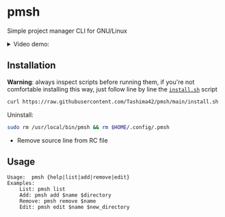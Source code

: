# pmsh
Simple project manager CLI for GNU/Linux

<details>
    <summary>Video demo:</summary>
    <a href="https://asciinema.org/a/lLn3ZdvvrCR6xtHaqscIvll3s" target="_blank"><img src="https://asciinema.org/a/lLn3ZdvvrCR6xtHaqscIvll3s.svg" /></a>
</details>

## Installation
**Warning**: always inspect scripts before running them, if you're not comfortable installing this way, just follow line by line the [`install.sh`](https://github.com/Tashima42/pmsh/blob/main/install.sh) script
```bash
curl https://raw.githubusercontent.com/Tashima42/pmsh/main/install.sh | bash
```
Uninstall:
```bash
sudo rm /usr/local/bin/pmsh && rm $HOME/.config/.pmsh
```
* Remove source line from RC file

## Usage
```
Usage:  pmsh {help|list|add|remove|edit}
Examples:
    List: pmsh list
    Add: pmsh add $name $directory
    Remove: pmsh remove $name
    Edit: pmsh edit $name $new_directory
```

